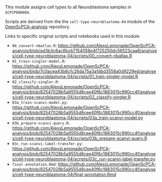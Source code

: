 This module assigns cell types to all Neuroblastoma samples in `SCPCP000004`.

Scripts are derived from the the `cell-type-neuroblastoma-04` module of the [OpenScPCA-analysis](https://github.com/AlexsLemonade/OpenScPCA-analysis) repository.

Links to specific original scripts and notebooks used in this module:

* `00_convert-nbatlas.R`: <https://github.com/AlexsLemonade/OpenScPCA-analysis/blob/ad3b3c6ac6bcb7154058e4f725250dc56523caa8/analyses/cell-type-neuroblastoma-04/scripts/00_convert-nbatlas.R>
* `01_train-singler-model.R`: <https://github.com/AlexsLemonade/OpenScPCA-analysis/blob/7c0acea43b6cfc26da75a3a1dbd3558a0d9229ed/analyses/cell-type-neuroblastoma-04/scripts/01_train-singler-model.R>
* `02_classify-singler.R`: <https://github.com/AlexsLemonade/OpenScPCA-analysis/blob/82547028b5a9555d8cee40f6c1883015c990cc4f/analyses/cell-type-neuroblastoma-04/scripts/02_classify-singler.R>
* `03a_train-scanvi-model.py`: <https://github.com/AlexsLemonade/OpenScPCA-analysis/blob/82547028b5a9555d8cee40f6c1883015c990cc4f/analyses/cell-type-neuroblastoma-04/scripts/03a_train-scanvi-model.py>
* `03b_prepare-scanvi-query.R`: <https://github.com/AlexsLemonade/OpenScPCA-analysis/blob/82547028b5a9555d8cee40f6c1883015c990cc4f/analyses/cell-type-neuroblastoma-04/scripts/03b_prepare-scanvi-query.R>
* `03c_run-scanvi-label-transfer.py`: <https://github.com/AlexsLemonade/OpenScPCA-analysis/blob/82547028b5a9555d8cee40f6c1883015c990cc4f/analyses/cell-type-neuroblastoma-04/scripts/03c_run-scanvi-label-transfer.py>
* `final-annotation.Rmd`: <https://github.com/AlexsLemonade/OpenScPCA-analysis/blob/82547028b5a9555d8cee40f6c1883015c990cc4f/analyses/cell-type-neuroblastoma-04/final-annotation.Rmd>

